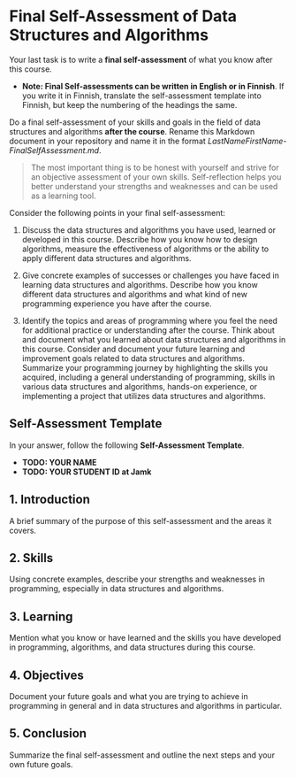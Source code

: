 # Final Self-Assessment of Data Structures and Algorithms

Your last task is to write a **final self-assessment** of what you know after this course.

* **Note: Final Self-assessments can be written in English or in Finnish**. If you write it in Finnish, translate the self-assessment template into Finnish, but keep the numbering of the headings the same.

Do a final self-assessment of your skills and goals in the field of data structures and algorithms **after the course**.
Rename this Markdown document in your repository and name it in the format *LastNameFirstName-FinalSelfAssessment.md*.  

> The most important thing is to be honest with yourself and strive for an objective assessment of your own skills. 
  Self-reflection helps you better understand your strengths and weaknesses and can be used as a learning tool.

Consider the following points in your final self-assessment:

1. Discuss the data structures and algorithms you have used, learned or developed in this course. 
   Describe how you know how to design algorithms, measure the effectiveness of algorithms or the ability to apply different data structures and algorithms.

2. Give concrete examples of successes or challenges you have faced in learning data structures and algorithms.
   Describe how you know different data structures and algorithms and what kind of new programming experience you have after the course.

3. Identify the topics and areas of programming where you feel the need for additional practice or understanding after the course. 
   Think about and document what you learned about data structures and algorithms in this course.
   Consider and document your future learning and improvement goals related to data structures and algorithms.
   Summarize your programming journey by highlighting the skills you acquired, including a general understanding of programming, skills in various data structures and algorithms, hands-on experience, or implementing a project that utilizes data structures and algorithms.

## Self-Assessment Template 

In your answer, follow the following **Self-Assessment Template**.

* **TODO: YOUR NAME**  
* **TODO: YOUR STUDENT ID at Jamk**
 
## 1. Introduction

A brief summary of the purpose of this self-assessment and the areas it covers.

## 2. Skills

Using concrete examples, describe your strengths and weaknesses in programming, especially in data structures and algorithms.

## 3. Learning

Mention what you know or have learned and the skills you have developed in programming, algorithms, and data structures during this course.

## 4. Objectives

Document your future goals and what you are trying to achieve in programming in general and in data structures and algorithms in particular.

## 5. Conclusion

Summarize the final self-assessment and outline the next steps and your own future goals.
   

